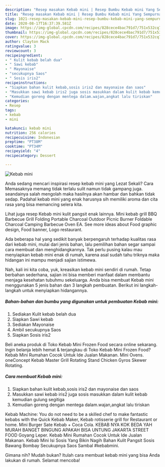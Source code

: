 ```yaml
---
description: "Resep masakan Kebab mini | Resep Bumbu Kebab mini Yang Sempurna"
title: "Resep masakan Kebab mini | Resep Bumbu Kebab mini Yang Sempurna"
slug: 1021-resep-masakan-kebab-mini-resep-bumbu-kebab-mini-yang-sempurna
date: 2020-08-17T16:37:39.581Z
image: https://img-global.cpcdn.com/recipes/828cece4bac791d7/751x532cq70/kebab-mini-foto-resep-utama.jpg
thumbnail: https://img-global.cpcdn.com/recipes/828cece4bac791d7/751x532cq70/kebab-mini-foto-resep-utama.jpg
cover: https://img-global.cpcdn.com/recipes/828cece4bac791d7/751x532cq70/kebab-mini-foto-resep-utama.jpg
author: Clayton Mack
ratingvalue: 3
reviewcount: 3
recipeingredient:
- " Kulit kebab belah dua"
- " Sawi kebab"
- " Mayonaise"
- "secukupnya Saos"
- " Sosis iris2"
recipeinstructions:
- "Siapkan bahan kulit kebab,sosis iris2 dan mayonaise dan saos"
- "Masukkan sawi kebab iris2 juga sosis masukkan dalam kulit kebab kemudian gulung segitiga"
- "Kemudian goreng dengan mentega dalam.wajan,angkat lalu tiriskan"
categories:
- Resep
tags:
- kebab
- mini

katakunci: kebab mini 
nutrition: 256 calories
recipecuisine: Indonesian
preptime: "PT38M"
cooktime: "PT34M"
recipeyield: "4"
recipecategory: Dessert

---
```



![Kebab mini](https://img-global.cpcdn.com/recipes/828cece4bac791d7/751x532cq70/kebab-mini-foto-resep-utama.jpg)

Anda sedang mencari inspirasi resep kebab mini yang Lezat Sekali? Cara Memasaknya memang tidak terlalu sulit namun tidak gampang juga. seandainya salah mengolah maka hasilnya akan hambar dan bahkan tidak sedap. Padahal kebab mini yang enak harusnya sih memiliki aroma dan cita rasa yang bisa memancing selera kita.

Lihat juga resep Kebab mini kulit pangsit enak lainnya. Mini kebab grill BBQ Barbecue Grill Folding Portable Charcoal Outdoor Picnic Burner Foldable Charcoal Camping Barbecue Oven EA. See more ideas about Food graphic design, Food banner, Logo restaurant.

Ada beberapa hal yang sedikit banyak berpengaruh terhadap kualitas rasa dari kebab mini, mulai dari jenis bahan, lalu pemilihan bahan segar sampai cara membuat dan menghidangkannya. Tak perlu pusing kalau mau menyiapkan kebab mini enak di rumah, karena asal sudah tahu triknya maka hidangan ini mampu menjadi sajian istimewa.


Nah, kali ini kita coba, yuk, kreasikan kebab mini sendiri di rumah. Tetap berbahan sederhana, sajian ini bisa memberi manfaat dalam membantu menjaga kesehatan tubuhmu sekeluarga. Anda bisa membuat Kebab mini menggunakan 5 jenis bahan dan 3 langkah pembuatan. Berikut ini langkah-langkah untuk menyiapkan hidangannya.

<!--inarticleads1-->

##### Bahan-bahan dan bumbu yang digunakan untuk pembuatan Kebab mini:

1. Sediakan  Kulit kebab belah dua
1. Siapkan  Sawi kebab
1. Sediakan  Mayonaise
1. Ambil secukupnya Saos
1. Siapkan  Sosis iris2


Beli aneka produk di Toko Kebab Mini Frozen Food secara online sekarang. Ingin belanja lebih hemat &amp; terjangkau di Toko Kebab Mini Frozen Food? Kebab Mini Rumahan Cocok Untuk Ide Jualan Makanan. Mini Ovens. oneConcept Kebab Master Grill Rotating Stand Chicken Gyros Skewer Rotating. 

<!--inarticleads2-->

##### Cara membuat Kebab mini:

1. Siapkan bahan kulit kebab,sosis iris2 dan mayonaise dan saos
1. Masukkan sawi kebab iris2 juga sosis masukkan dalam kulit kebab kemudian gulung segitiga
1. Kemudian goreng dengan mentega dalam.wajan,angkat lalu tiriskan


Kebab Machine: You do not need to be a skilled chef to make fantastic kebabs with the Quick Kebab Maker, Kebab rotisserie grill for Restaurant or home. Mini Burger Sate Kebab + Coca Cola. KEBAB NYA KOK BEDA YAH MURAH BANGET BINGUNG APAKAH BISA UNTUNG JAKARTA STREET FOOD Goyang Leper. Kebab Mini Rumahan Cocok Untuk Ide Jualan Makanan. Kebab Mini Isi Sosis Yang Bikin Nagih Bahan Kulit Pangsit Sosis Bawang Bombay Secukupnya Saos Sambal #kebabmini. 

Gimana nih? Mudah bukan? Itulah cara membuat kebab mini yang bisa Anda lakukan di rumah. Selamat mencoba!
